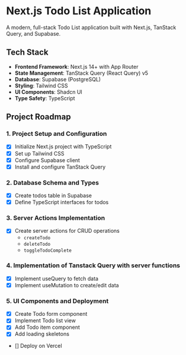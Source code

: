 # Next.js Todo List Application

A modern, full-stack Todo List application built with Next.js, TanStack Query, and Supabase.

## Tech Stack

- **Frontend Framework**: Next.js 14+ with App Router
- **State Management**: TanStack Query (React Query) v5
- **Database**: Supabase (PostgreSQL)
- **Styling**: Tailwind CSS
- **UI Components**: Shadcn UI
- **Type Safety**: TypeScript

## Project Roadmap

### 1. Project Setup and Configuration

- [x] Initialize Next.js project with TypeScript
- [x] Set up Tailwind CSS
- [x] Configure Supabase client
- [x] Install and configure TanStack Query

### 2. Database Schema and Types

- [x] Create todos table in Supabase
- [x] Define TypeScript interfaces for todos

### 3. Server Actions Implementation

- [x] Create server actions for CRUD operations 
  - `createTodo`
  - `deleteTodo`
  - `toggleTodoComplete`

### 4. Implementation of Tanstack Query with server functions

- [x] Implement useQuery to fetch data
- [x] Implement useMutation to create/edit data

### 5. UI Components and Deployment

- [x] Create Todo form component
- [x] Implement Todo list view
- [x] Add Todo item component
- [x] Add loading skeletons
- [] Deploy on Vercel








